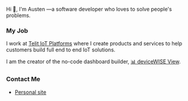 
Hi 👋, I'm Austen —a software developer who loves to solve people's problems.

### My Job
I work at [Telit IoT Platforms](https://www.telit.com/) where I create products and services to help customers build full end to end IoT solutions.

I am the creator of the no-code dashboard builder, [📊 deviceWISE View](https://view.devicewise.com/).

### Contact Me
* [Personal site](https://austen.info)
